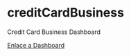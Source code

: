 # creditCardBusiness

Credit Card Business Dashboard

[Enlace a Dashboard](https://rawcdn.githack.com/MauroDelNook/creditCardBusiness/main/credit_card_kpi.html)
